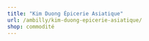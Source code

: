 ```yaml
---
title: "Kim Duong Épicerie Asiatique"
url: /ambilly/kim-duong-epicerie-asiatique/
shop: commodité
---
```

